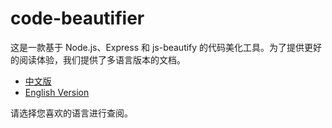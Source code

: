 # code-beautifier

这是一款基于 Node.js、Express 和 js-beautify 的代码美化工具。为了提供更好的阅读体验，我们提供了多语言版本的文档。

- [中文版](./README_zh.md)
- [English Version](./README_en.md)

请选择您喜欢的语言进行查阅。